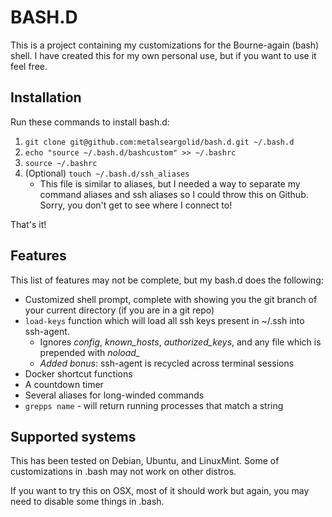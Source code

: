# BASH.D
This is a project containing my customizations for the Bourne-again (bash) shell. I have created this for my own personal use, but if you want to use it feel free.

## Installation
Run these commands to install bash.d:

1. `git clone git@github.com:metalseargolid/bash.d.git ~/.bash.d`
2. `echo "source ~/.bash.d/bashcustom" >> ~/.bashrc`
3. `source ~/.bashrc`
4. (Optional) `touch ~/.bash.d/ssh_aliases`
   * This file is similar to aliases, but I needed a way to separate my command aliases and ssh aliases so I could throw this on Github. Sorry, you don't get to see where I connect to!

That's it!

## Features

This list of features may not be complete, but my bash.d does the following:
* Customized shell prompt, complete with showing you the git branch of your current directory (if you are in a git repo)
* `load-keys` function which will load all ssh keys present in ~/.ssh into ssh-agent.
  * Ignores *config*, *known_hosts*, *authorized_keys*, and any file which is prepended with *noload_*
  * *Added bonus*: ssh-agent is recycled across terminal sessions
* Docker shortcut functions
* A countdown timer
* Several aliases for long-winded commands
* `grepps name` - will return running processes that match a string

## Supported systems

This has been tested on Debian, Ubuntu, and LinuxMint. Some of customizations in .bash may not work on other distros.

If you want to try this on OSX, most of it should work but again, you may need to disable some things in .bash.